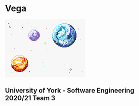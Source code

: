 # Vega

<img src="8-bit-planets-transparent-png.png" style="zoom:100%;" />

## University of York - Software Engineering 2020/21 Team 3

